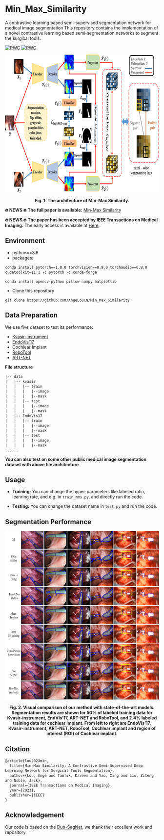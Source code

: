 # Min_Max_Similarity
A contrastive learning based semi-supervised segmentation network for medical image segmentation
This repository contains the implementation of a novel contrastive learning based semi-segmentation networks to segment the surgical tools.

[![PWC](https://img.shields.io/endpoint.svg?url=https://paperswithcode.com/badge/min-max-similarity-a-contrastive-learning/semi-supervised-semantic-segmentation-on-33)](https://paperswithcode.com/sota/semi-supervised-semantic-segmentation-on-33?p=min-max-similarity-a-contrastive-learning)
[![PWC](https://img.shields.io/endpoint.svg?url=https://paperswithcode.com/badge/min-max-similarity-a-contrastive-learning/semi-supervised-semantic-segmentation-on-2017)](https://paperswithcode.com/sota/semi-supervised-semantic-segmentation-on-2017?p=min-max-similarity-a-contrastive-learning)

<div align=center><img src="https://github.com/AngeLouCN/Min_Max_Similarity/blob/main/img/architecture.jpg" width="1000" height="450" alt="Result"/></div>
<p align="center"><b>Fig. 1. The architecture of Min-Max Similarity.</b></p>

**:fire: NEWS :fire:**
**The full paper is available:** [Min-Max Similarity](https://arxiv.org/abs/2203.15177)


**:fire: NEWS :fire:**
**The paper has been accepted by IEEE Transactions on Medical Imaging.** The early access is available at [Here](https://ieeexplore.ieee.org/document/10098633/keywords#keywords).

## Environment

- python==3.6
- packages:
```
conda install pytorch==1.8.0 torchvision==0.9.0 torchaudio==0.8.0 cudatoolkit=11.1 -c pytorch -c conda-forge
```
```
conda install opencv-python pillow numpy matplotlib
```
- Clone this repository
```
git clone https://github.com/AngeLouCN/Min_Max_Similarity
```
## Data Preparation

We use five dataset to test its performance:
- [Kvasir-instrument](https://datasets.simula.no/kvasir-instrument/)
- [EndoVis'17](https://endovissub2017-roboticinstrumentsegmentation.grand-challenge.org/)
- Cochlear Implant
- [RoboTool](https://www.synapse.org/#!Synapse:syn22427422)
- [ART-NET](https://github.com/kamruleee51/ART-Net)

**File structure**
```
|-- data
|   |-- kvasir
|   |   |-- train
|   |   |   |--image
|   |   |   |--mask
|   |   |-- test
|   |   |   |--image
|   |   |   |--mask
|   |-- EndoVis17
|   |   |-- train
|   |   |   |--image
|   |   |   |--mask
|   |   |-- test
|   |   |   |--image
|   |   |   |--mask
......
```

**You can also test on some other public medical image segmentation dataset with above file architecture**

## Usage

- **Training:**
You can change the hyper-parameters like labeled ratio, leanring rate, and e.g. in ```train_mms.py```, and directly run the code.

- **Testing:**
You can change the dataset name in ```test.py``` and run the code.

## Segmentation Performance
<div align=center><img src="https://github.com/AngeLouCN/Min_Max_Similarity/blob/main/img/seg_result.jpg" width="650" height="550" alt="Result"/></div>
<p align="center"><b>Fig. 2. Visual comparison of our method with state-of-the-art models. Segmentation results are shown for 50% of labeled training data for Kvasir-instrument, EndVis’17, ART-NET and RoboTool, and 2.4% labeled training data for cochlear implant. From left to right are EndoVis’17, Kvasir-instrument, ART-NET, RoboTool, Cochlear implant and region of interest (ROI) of Cochlear implant. </b></p>


## Citation
```
@article{lou2023min,
  title={Min-Max Similarity: A Contrastive Semi-Supervised Deep Learning Network for Surgical Tools Segmentation},
  author={Lou, Ange and Tawfik, Kareem and Yao, Xing and Liu, Ziteng and Noble, Jack},
  journal={IEEE Transactions on Medical Imaging},
  year={2023},
  publisher={IEEE}
}
```
## Acknowledgement
Our code is based on the [Duo-SegNet](https://github.com/himashi92/Duo-SegNet), we thank their excellent work and repository.
